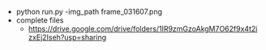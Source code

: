 - python run.py -img_path frame_031607.png
- complete files
	- https://drive.google.com/drive/folders/1IR9zmGzoAkgM7O62f9x4t2izxEj2Iseh?usp=sharing